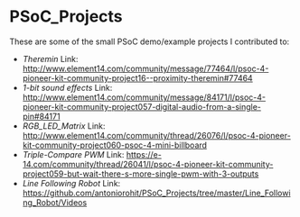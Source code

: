 PSoC_Projects
=============
These are some of the small PSoC demo/example projects I contributed to:
- *Theremin*
  Link: http://www.element14.com/community/message/77464/l/psoc-4-pioneer-kit-community-project16--proximity-theremin#77464
- *1-bit sound effects*
  Link: http://www.element14.com/community/message/84171/l/psoc-4-pioneer-kit-community-project057-digital-audio-from-a-single-pin#84171
- *RGB_LED_Matrix*
  Link: http://www.element14.com/community/thread/26076/l/psoc-4-pioneer-kit-community-project060-psoc-4-mini-billboard
- *Triple-Compare PWM* 
  Link: https://e-14.com/community/thread/26041/l/psoc-4-pioneer-kit-community-project059-but-wait-there-s-more-single-pwm-with-3-outputs
- *Line Following Robot*
  Link: https://github.com/antoniorohit/PSoC_Projects/tree/master/Line_Following_Robot/Videos